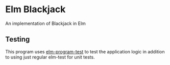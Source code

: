# Elm Blackjack

An implementation of Blackjack in Elm

## Testing

This program uses [elm-program-test](https://github.com/avh4/elm-program-test) to test the application logic in addition to using just regular elm-test for unit tests.
